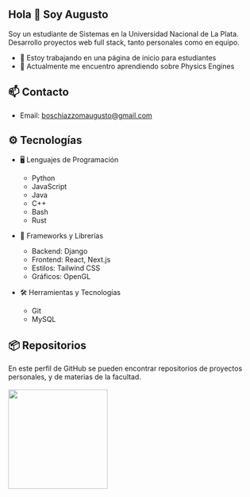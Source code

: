 ## Hola 👋 Soy Augusto

Soy un estudiante de Sistemas en la Universidad Nacional de La Plata.  
Desarrollo proyectos web full stack, tanto personales como en equipo.
- 🔭 Estoy trabajando en una página de inicio para estudiantes
- 🌱 Actualmente me encuentro aprendiendo sobre Physics Engines

## 📫 Contacto

- Email: boschiazzomaugusto@gmail.com

## ⚙ Tecnologías
- 🖥️ Lenguajes de Programación
  - Python
  - JavaScript
  - Java
  - C++
  - Bash
  - Rust

- 🧱 Frameworks y Librerías
  - Backend: Django
  - Frontend: React, Next.js
  - Estilos: Tailwind CSS
  - Gráficos: OpenGL

- 🛠️ Herramientas y Tecnologías
  - Git
  - MySQL

## 📦 Repositorios

En este perfil de GitHub se pueden encontrar repositorios de proyectos personales, y de materias de la facultad.
<br/>
<br/>
<img height="200px" src="https://github-readme-stats.vercel.app/api/top-langs/?username=augusto-boschiazzo&show_icons=true&theme=tokyonight&hide_border=true&layout=compact" />

<!--
**augusto-boschiazzo/augusto-boschiazzo** is a ✨ _special_ ✨ repository because its `README.md` (this file) appears on your GitHub profile.

Here are some ideas to get you started:

- 🔭 I’m currently working on ...
- 🌱 I’m currently learning ...
- 👯 I’m looking to collaborate on ...
- 🤔 I’m looking for help with ...
- 💬 Ask me about ...
- 📫 How to reach me: ...
- 😄 Pronouns: ...
- ⚡ Fun fact: ...
-->

